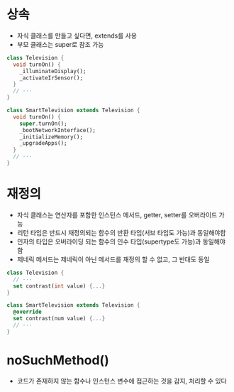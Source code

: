 # 상속
- 자식 클래스를 만들고 싶다면, extends를 사용
- 부모 클래스는 super로 참조 가능
```dart
class Television {
  void turnOn() {
    _illuminateDisplay();
    _activateIrSensor();
  }
  // ···
}

class SmartTelevision extends Television {
  void turnOn() {
    super.turnOn();
    _bootNetworkInterface();
    _initializeMemory();
    _upgradeApps();
  }
  // ···
}
```

# 재정의
- 자식 클래스는 연산자를 포함한 인스턴스 메서드, getter, setter를 오버라이드 가능
- 리턴 타입은 반드시 재정의되는 함수의 반환 타입(서브 타입도 가능)과 동일해야함
- 인자의 타입은 오버라이딩 되는 함수의 인수 타입(supertype도 가능)과 동일해야함
- 제네릭 메서드는 제네릭이 아닌 메서드를 재정의 할 수 없고, 그 반대도 동일
```dart
class Television {
  // ···
  set contrast(int value) {...}
}

class SmartTelevision extends Television {
  @override
  set contrast(num value) {...}
  // ···
}
```

# noSuchMethod()
- 코드가 존재하지 않는 함수나 인스턴스 변수에 접근하는 것을 감지, 처리할 수 있다